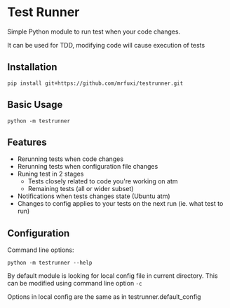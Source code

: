 Test Runner
==========
Simple Python module to run test when your code changes.

It can be used for TDD, modifying code will cause execution of tests

Installation
-----------

    pip install git+https://github.com/mrfuxi/testrunner.git

Basic Usage
-----------

    python -m testrunner

Features
--------

- Rerunning tests when code changes
- Rerunning tests when configuration file changes
- Runing test in 2 stages
    + Tests closely related to code you're working on atm
    + Remaining tests (all or wider subset)
- Notifications when tests changes state (Ubuntu atm)
- Changes to config applies to your tests on the next run (ie. what test to run)

Configuration
-------------

Command line options:

    python -m testrunner --help

By default module is looking for local config file in current directory.
This can be modified using command line option `-c`

Options in local config are the same as in testrunner.default_config
